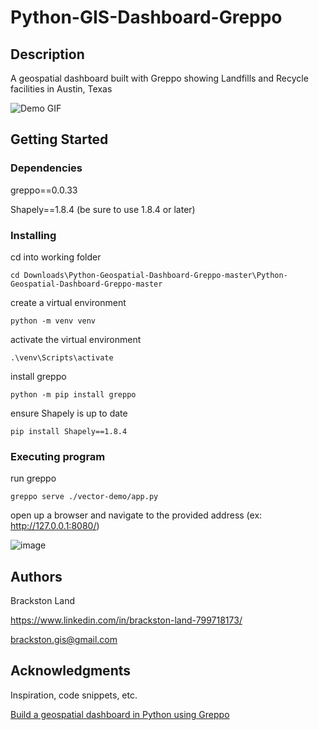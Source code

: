 # Python-GIS-Dashboard-Greppo

## Description

A geospatial dashboard built with Greppo showing Landfills and Recycle facilities in Austin, Texas


![Demo GIF](vector-demo/Demo_GIF.gif)

## Getting Started

### Dependencies

greppo==0.0.33

Shapely==1.8.4 (be sure to use 1.8.4 or later)


### Installing

cd into working folder

```
cd Downloads\Python-Geospatial-Dashboard-Greppo-master\Python-Geospatial-Dashboard-Greppo-master
```
create a virtual environment

```
python -m venv venv
```
activate the virtual environment

```
.\venv\Scripts\activate
```
install greppo

```
python -m pip install greppo
```
ensure Shapely is up to date

```
pip install Shapely==1.8.4
```


### Executing program

run greppo 

```
greppo serve ./vector-demo/app.py
```

open up a browser and navigate to the provided address (ex:  http://127.0.0.1:8080/)



![image](https://github.com/Brackston-Land/Python-Geospatial-Dashboard-Greppo/assets/147285744/95dbbd3b-bae7-4328-9216-5109c925ab10)



## Authors

Brackston Land 

https://www.linkedin.com/in/brackston-land-799718173/

brackston.gis@gmail.com


## Acknowledgments

Inspiration, code snippets, etc.

[Build a geospatial dashboard in Python using Greppo](https://towardsdatascience.com/build-a-geospatial-dashboard-in-python-using-greppo-60aff44ba6c9)

